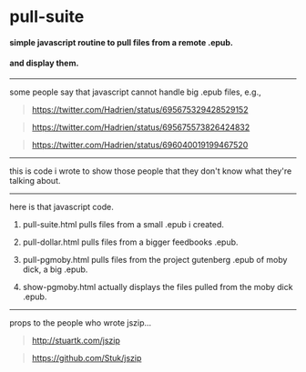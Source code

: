 # pull-suite

#### simple javascript routine to pull files from a remote .epub.

#### and display them.

***

some people say that
javascript cannot handle
big .epub files, e.g.,

>   https://twitter.com/Hadrien/status/695675329428529152

>   https://twitter.com/Hadrien/status/695675573826424832

>   https://twitter.com/Hadrien/status/696040019199467520

***

this is code i wrote
to show those people
that they don't know
what they're talking about.

***

here is that javascript code.

1. pull-suite.html pulls files from a small .epub i created.

2. pull-dollar.html pulls files from a bigger feedbooks .epub.

3. pull-pgmoby.html pulls files from the project gutenberg .epub of moby dick, a big .epub.

4. show-pgmoby.html actually displays the files pulled from the moby dick .epub.

***

props to the people
who wrote jszip...

>   http://stuartk.com/jszip

>   https://github.com/Stuk/jszip

